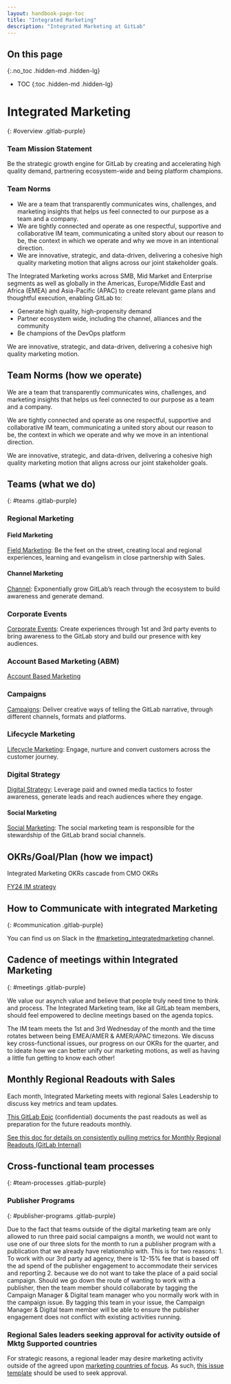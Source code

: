 ```yaml
---
layout: handbook-page-toc
title: "Integrated Marketing"
description: "Integrated Marketing at GitLab"
---
```




## On this page
{:.no_toc .hidden-md .hidden-lg}

- TOC
{:toc .hidden-md .hidden-lg}

# Integrated Marketing
{: #overview .gitlab-purple}
<!-- DO NOT CHANGE THIS ANCHOR -->

### Team Mission Statement 
Be the strategic growth engine for GitLab by creating and accelerating high quality demand, partnering ecosystem-wide and being platform champions.

### Team Norms
* We are a team that transparently communicates wins, challenges, and marketing insights that helps us feel connected to our purpose as a team and a company. 
* We are tightly connected and operate as one respectful, supportive and collaborative IM team, communicating a united story about our reason to be, the context in which we operate and why we move in an intentional direction.
* We are innovative, strategic, and data-driven, delivering a cohesive high quality marketing motion that aligns across our joint stakeholder goals.

The Integrated Marketing works across SMB, Mid Market and Enterprise segments as well as globally in the Americas, Europe/Middle East and Africa (EMEA) and Asia-Pacific (APAC) to create relevant game plans and thoughtful execution, enabling GitLab to:

- Generate high quality, high-propensity demand
- Partner ecosystem wide, including the channel, alliances and the community
- Be champions of the DevOps platform 

We are innovative, strategic, and data-driven, delivering a cohesive high quality marketing motion.

## Team Norms (how we operate)

We are a team that transparently communicates wins, challenges, and marketing insights that helps us feel connected to our purpose as a team and a company. 

We are tightly connected and operate as one respectful, supportive and collaborative IM team, communicating a united story about our reason to be, the context in which we operate and why we move in an intentional direction.

We are innovative, strategic, and data-driven, delivering a cohesive high quality marketing motion that aligns across our joint stakeholder goals.

## Teams (what we do)
{: #teams .gitlab-purple}
<!-- DO NOT CHANGE THIS ANCHOR -->

### Regional Marketing

#### Field Marketing

[Field Marketing](/handbook/marketing/field-marketing/): Be the feet on the street, creating local and regional experiences, learning and evangelism in close partnership with Sales.

#### Channel Marketing 

[Channel](/handbook/marketing/channel-marketing/): Exponentially grow GitLab’s reach through the ecosystem to build awareness and generate demand. 

### Corporate Events

[Corporate Events](/handbook/marketing/integrated-marketing/corporate-events/): Create experiences through 1st and 3rd party events to bring awareness to the GitLab story and build our presence with key audiences.

### Account Based Marketing (ABM)

[Account Based Marketing](/handbook/marketing/account-based-marketing/abm-campaign-approach/)

### Campaigns

[Campaigns](/handbook/marketing/demand-generation/campaigns/): Deliver creative ways of telling the GitLab narrative, through different channels, formats and platforms.

### Lifecycle Marketing

[Lifecycle Marketing](/handbook/marketing/lifecycle-marketing/): Engage, nurture and convert customers across the customer journey. 

### Digital Strategy

[Digital Strategy](/handbook/marketing/integrated-marketing/digital-strategy/): Leverage paid and owned media tactics to foster awareness, generate leads and reach audiences where they engage. 

#### Social Marketing

[Social Marketing](/handbook/marketing/integrated-marketing/digital-strategy/social-marketing/): The social marketing team is responsible for the stewardship of the GitLab brand social channels. 

## OKRs/Goal/Plan (how we impact)

Integrated Marketing OKRs cascade from CMO OKRs

[FY24 IM strategy](https://docs.google.com/presentation/d/1vzIYexQ2rnU-wglyC7uaLcQ1v3zLzxSCn6pianJxw2E/edit#slide=id.g1ae252b3905_0_0) 

## How to Communicate with integrated Marketing
{: #communication .gitlab-purple}
<!-- DO NOT CHANGE THIS ANCHOR -->
You can find us on Slack in the [#marketing_integratedmarketing](https://gitlab.slack.com/archives/C03HJQW0DLZ) channel.

## Cadence of meetings within Integrated Marketing
{: #meetings .gitlab-purple}
<!-- DO NOT CHANGE THIS ANCHOR --> 
We value our asynch value and believe that people truly need time to think and process. The Integrated Marketing team, like all GitLab team members, should feel empowered to decline meetings based on the agenda topics. 

The IM team meets the 1st and 3rd Wednesday of the month and the time rotates between being EMEA/AMER & AMER/APAC timezons. We discuss key cross-functional issues, our progress on our OKRs for the quarter, and to ideate how we can better unify our marketing motions, as well as having a little fun getting to know each other! 

## Monthly Regional Readouts with Sales

Each month, Integrated Marketing meets with regional Sales Leadership to discuss key metrics and team updates.

[This GitLab Epic](https://gitlab.com/groups/gitlab-com/marketing/-/epics/3352) (confidential) documents the past readouts as well as preparation for the future readouts monthly.

[See this doc for details on consistently pulling metrics for Monthly Regional Readouts (GitLab Internal)](https://docs.google.com/document/d/1PcsPa8zRSY3A0sIocWBuukfC8LoUus-yUZoWc6ZYNck/edit#)

## Cross-functional team processes
{: #team-processes .gitlab-purple}
<!-- DO NOT CHANGE THIS ANCHOR --> 

### Publisher Programs
{: #publisher-programs .gitlab-purple}
<!-- DO NOT CHANGE THIS ANCHOR -->  
Due to the fact that teams outside of the digital marketing team are only allowed to run three paid social campaigns a month, we would not want to use one of our three slots for the month to run a publisher program with a publication that we already have relationship with. This is for two reasons: 1. To work with our 3rd party ad agency, there is 12-15% fee that is based off the ad spend of the publisher engagement to accommodate their services and reporting 2. because we do not want to take the place of a paid social campaign. Should we go down the route of wanting to work with a publisher, then the team member should collaborate by tagging the Campaign Manager & Digital team manager who you normally work with in the campaign issue. By tagging this team in your issue, the Campaign Manager & Digital team member will be able to ensure the publisher engagement does not conflict with existing activities running.

### Regional Sales leaders seeking approval for activity outside of Mktg Supported countries 
For strategic reasons, a regional leader may desire marketing activity outside of the agreed upon [marketing countries of focus](https://internal.gitlab.com/handbook/marketing/fy24-strategy/#marketing-support-levels). As such, [this issue template](LINK) should be used to seek approval.











